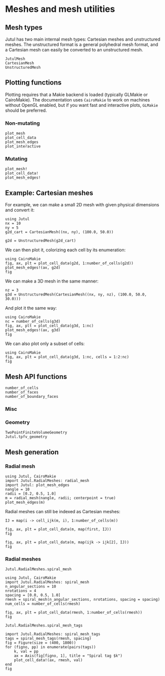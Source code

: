 # Meshes and mesh utilities

## Mesh types

Jutul has two main internal mesh types: Cartesian meshes and unstructured meshes. The unstructured format is a general polyhedral mesh format, and a Cartesian mesh can easily be converted to an unstructured mesh.

```@docs
JutulMesh
CartesianMesh
UnstructuredMesh
```

## Plotting functions

Plotting requires that a Makie backend is loaded (typically GLMakie or CairoMakie). The documentation uses `CairoMakie` to work on machines without OpenGL enabled, but if you want fast and interactive plots, `GLMakie` should be preferred.

### Non-mutating

```@docs
plot_mesh
plot_cell_data
plot_mesh_edges
plot_interactive
```

### Mutating

```@docs
plot_mesh!
plot_cell_data!
plot_mesh_edges!
```

## Example: Cartesian meshes

For example, we can make a small 2D mesh with given physical dimensions and convert it:

```@example cart_mesh
using Jutul
nx = 10
ny = 5
g2d_cart = CartesianMesh((nx, ny), (100.0, 50.0))
```

```@example cart_mesh
g2d = UnstructuredMesh(g2d_cart)
```

We can then plot it, colorizing each cell by its enumeration:

```@example cart_mesh
using CairoMakie
fig, ax, plt = plot_cell_data(g2d, 1:number_of_cells(g2d))
plot_mesh_edges!(ax, g2d)
fig
```

We can make a 3D mesh in the same manner:

```@example cart_mesh
nz = 3
g3d = UnstructuredMesh(CartesianMesh((nx, ny, nz), (100.0, 50.0, 30.0)))
```

And plot it the same way:

```@example cart_mesh
using CairoMakie
nc = number_of_cells(g3d)
fig, ax, plt = plot_cell_data(g3d, 1:nc)
plot_mesh_edges!(ax, g3d)
fig
```

We can also plot only a subset of cells:

```@example cart_mesh
using CairoMakie
fig, ax, plt = plot_cell_data(g3d, 1:nc, cells = 1:2:nc)
fig
```

## Mesh API functions

```@docs
number_of_cells
number_of_faces
number_of_boundary_faces
```



### Misc

### Geometry

```@docs
TwoPointFiniteVolumeGeometry
Jutul.tpfv_geometry
```

## Mesh generation

### Radial mesh

```@example radial
using Jutul, CairoMakie
import Jutul.RadialMeshes: radial_mesh
import Jutul: plot_mesh_edges
nangle = 10
radii = [0.2, 0.5, 1.0]
m = radial_mesh(nangle, radii; centerpoint = true)
plot_mesh_edges(m)
```

Radial meshes can still be indexed as Cartesian meshes:

```@example radial
IJ = map(i -> cell_ijk(m, i), 1:number_of_cells(m))
```

```@example radial
fig, ax, plt = plot_cell_data(m, map(first, IJ))
fig
```

```@example radial
fig, ax, plt = plot_cell_data(m, map(ijk -> ijk[2], IJ))
fig
```

### Radial meshes

```@docs
Jutul.RadialMeshes.spiral_mesh
```

```@example spiral
using Jutul, CairoMakie
import Jutul.RadialMeshes: spiral_mesh
n_angular_sections = 10
nrotations = 4
spacing = [0.0, 0.5, 1.0]
rmesh = spiral_mesh(n_angular_sections, nrotations, spacing = spacing)
num_cells = number_of_cells(rmesh)

fig, ax, plt = plot_cell_data(rmesh, 1:number_of_cells(rmesh))
fig
```

```@docs
Jutul.RadialMeshes.spiral_mesh_tags
```

```@example spiral
import Jutul.RadialMeshes: spiral_mesh_tags
tags = spiral_mesh_tags(rmesh, spacing)
fig = Figure(size = (400, 1800))
for (figno, pp) in enumerate(pairs(tags))
    k, val = pp
    ax = Axis(fig[figno, 1], title = "Spiral tag $k")
    plot_cell_data!(ax, rmesh, val)
end
fig
```
